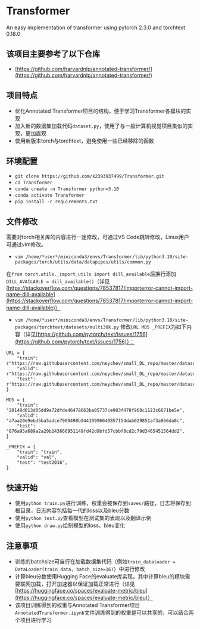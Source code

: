 # Transformer
An easy implementation of transformer using pytorch 2.3.0 and torchtext 0.18.0

## 该项目主要参考了以下仓库
- [https://github.com/harvardnlp/annotated-transformer/](https://github.com/harvardnlp/annotated-transformer/)

## 项目特点
- 优化Annotated Transformer项目的结构，便于学习Transformer各模块的实现
- 加入新的数据集加载代码`dataset.py`，使用了与一般计算机视觉项目类似的实现，更加直观
- 使用新版本torch与torchtext，避免使用一些已经移除的函数

## 环境配置
- `git clone https://github.com/k2393937499/Transformer.git`
- `cd Transformer`
- `conda create -n Transformer python=3.10`
- `conda activate Transformer`
- `pip install -r requirements.txt`

## 文件修改
需要对torch相关库的内容进行一定修改，可通过VS Code跳转修改，Linux用户可通过vim修改。
- `vim /home/*user*/miniconda3/envs/Transformer/lib/python3.10/site-packages/torch/utils/data/datapipes/utils/common.py`

在`from torch.utils._import_utils import dill_available`后换行添加`DILL_AVAILABLE = dill_available()`（详见[https://stackoverflow.com/questions/78537817/importerror-cannot-import-name-dill-available](https://stackoverflow.com/questions/78537817/importerror-cannot-import-name-dill-available)）
- `vim /home/*user*/miniconda3/envs/Transformer/lib/python3.10/site-packages/torchtext/datasets/multi30k.py`
修改`URL MD5 _PREFIX`为如下内容（详见[https://github.com/pytorch/text/issues/1756](https://github.com/pytorch/text/issues/1756)）：

```
URL = {
    "train": r"https://raw.githubusercontent.com/neychev/small_DL_repo/master/datasets/Multi30k/training.tar.gz",
    "valid": r"https://raw.githubusercontent.com/neychev/small_DL_repo/master/datasets/Multi30k/validation.tar.gz",
    "test": r"https://raw.githubusercontent.com/neychev/small_DL_repo/master/datasets/Multi30k/mmt_task1_test2016.tar.gz",
}

MD5 = {
    "train": "20140d013d05dd9a72dfde46478663ba05737ce983f478f960c1123c6671be5e",
    "valid": "a7aa20e9ebd5ba5adce7909498b94410996040857154dab029851af3a866da8c",
    "test": "876a95a689a2a20b243666951149fd42d9bfd57cbbf8cd2c79d3465451564dd2",
}

_PREFIX = {
    "train": "train",
    "valid": "val",
    "test": "test2016",
}
```

## 快速开始
- 使用`python train.py`进行训练，权重会被保存到`saves/`路径，日志将保存到根目录，日志内容包括每一代的loss以及bleu分数
- 使用`python test.py`查看模型在测试集的表现以及翻译示例
- 使用`python draw.py`绘制模型的loss、bleu变化

## 注意事项
- 训练的batchsize可自行在加载数据集代码（例如`train_dataloader = DataLoader(train_data, batch_size=16)`）中进行修改
- 计算bleu分数使用Hugging Face的evaluate库实现，其中计算bleu的模块需要联网加载，打开加速器以保证加载正常进行（详见[https://huggingface.co/spaces/evaluate-metric/bleu](https://huggingface.co/spaces/evaluate-metric/bleu)）
- 该项目训练得到的权重与Annotated Transformer项目`AnnotatedTransformer.ipynb`文件训练得到的权重是可以共享的，可以结合两个项目进行学习